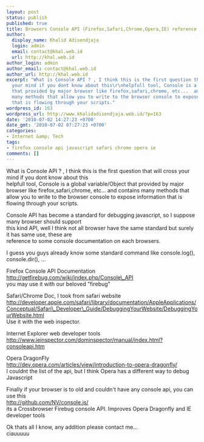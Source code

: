 ```yaml
---
layout: post
status: publish
published: true
title: Browsers Console API (Firefox,Safari,Chrome,Opera,IE) reference
author:
  display_name: Khalid Adisendjaja
  login: admin
  email: contact@khal.web.id
  url: http://khal.web.id
author_login: admin
author_email: contact@khal.web.id
author_url: http://khal.web.id
excerpt: "What is Console API ? , I think this is the first question that will cross
  your mind if you dont know about this\r\nhelpfull tool, Console is a global variable/Object
  that provided by major browser like firefox,safari,chrome, etc...  and contains
  many methods that allow you to write to the browser console to expose information
  that is flowing through your scripts."
wordpress_id: 163
wordpress_url: http://www.khalidadisendjaja.web.id/?p=163
date: '2010-07-02 14:27:23 +0700'
date_gmt: '2010-07-02 07:27:23 +0700'
categories:
- Internet &amp; Tech
tags:
- firefox console api javascript safari chrome opera ie
comments: []
---
```

What is Console API ? , I think this is the first question that will cross your mind if you dont know about this  
 helpfull tool, Console is a global variable/Object that provided by major browser like firefox,safari,chrome, etc... and contains many methods that allow you to write to the browser console to expose information that is flowing through your scripts.

Console API has become a standard for debugging javascript, so I suppose many browser should support  
 this kind API, well I think not all browser have the same standard but surely it has same use, these are  
 reference to some console documentation on each browsers.

I guess you guys already know some standard command like console.log(), console.dir(), ...

Firefox Console API Documentation  
 http://getfirebug.com/wiki/index.php/Console\_API  
 you may use it with our beloved "firebug"

Safari/Chrome Doc, I took from safari website  
 http://developer.apple.com/safari/library/documentation/AppleApplications/Conceptual/Safari\_Developer\_Guide/DebuggingYourWebsite/DebuggingYourWebsite.html  
 Use it with the web inspector.

Internet Explorer web developer tools  
 http://www.ieinspector.com/dominspector/manual/index.html?consoleapi.htm

Opera DragonFly  
 http://dev.opera.com/articles/view/introduction-to-opera-dragonfly/  
 I couldnt the list of the api, but I think Opera has a different way to debug Javascript

Finally if your browser is to old and couldn't have any console api, you can use this  
 http://github.com/NV/console.js/  
 its a Crossbrowser Firebug console API. Improves Opera Dragonfly and IE developer tools

Ok thats all I know, any addition please contact me...  
 ciauuuuu
